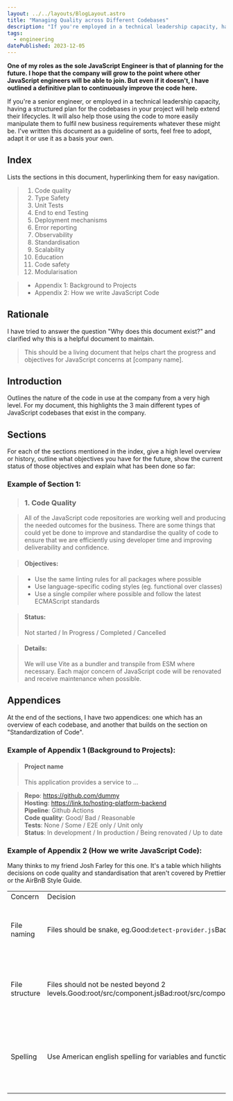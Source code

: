 ```yaml
---
layout: ../../layouts/BlogLayout.astro
title: "Managing Quality across Different Codebases"
description: "If you're employed in a technical leadership capacity, having a structured plan for the codebases in your project will help keep them in good shape. I've written this document as a guideline of sorts, feel free to adopt it, adapt it or use it as a basis your own."
tags: 
  - engineering
datePublished: 2023-12-05
---
```

**One of my roles as the sole JavaScript Engineer is that of planning for the future. I hope that the company will grow to the point where other JavaScript engineers will be able to join. But even if it doesn't, I have outlined a definitive plan to continuously improve the code here.**

If you're a senior engineer, or employed in a technical leadership capacity, having a structured plan for the codebases in your project will help extend their lifecycles. It will also help those using the code to more easily manipulate them to fulfil new business requirements whatever these might be. I've written this document as a guideline of sorts, feel free to adopt, adapt it or use it as a basis your own.

## Index

Lists the sections in this document, hyperlinking them for easy navigation.

> 1. Code quality
> 2. Type Safety
> 3. Unit Tests
> 4. End to end Testing
> 5. Deployment mechanisms
> 6. Error reporting
> 7. Observability
> 8. Standardisation
> 9. Scalability
> 10. Education
> 11. Code safety
> 12. Modularisation

> - Appendix 1: Background to Projects
> - Appendix 2: How we write JavaScript Code


## Rationale

I have tried to answer the question "Why does this document exist?" and clarified why this is a helpful document to maintain.

> This should be a living document that helps chart the progress and objectives for JavaScript concerns at [company name].

## Introduction

Outlines the nature of the code in use at the company from a very high level. For my document, this highlights the 3 main different types of JavaScript codebases that exist in the company.

## Sections

For each of the sections mentioned in the index, give a high level overview or history, outline what objectives you have for the future, show the current status of those objectives and explain what has been done so far:

### Example of Section 1:

> ### 1. Code Quality

> All of the JavaScript code repositories are working well and producing the needed outcomes for the business. There are some things that could yet be done to improve and standardise the quality of code to ensure that we are efficiently using developer time and improving deliverability and confidence.

> #### Objectives:

> - Use the same linting rules for all packages where possible
> - Use language-specific coding styles (eg. functional over classes)
> - Use a single compiler where possible and follow the latest ECMAScript standards


> #### Status:
> Not started / In Progress / Completed / Cancelled

> #### Details:
> We will use Vite as a bundler and transpile from ESM where necessary. Each major concern of JavaScript code will be renovated and receive maintenance when possible.

## Appendices

At the end of the sections, I have two appendices: one which has an overview of each codebase, and another that builds on the section on "Standardization of Code".

### Example of Appendix 1 (Background to Projects):

> #### Project name
> This application provides a service to ...

> **Repo**: https://github.com/dummy  
> **Hosting**: https://link.to/hosting-platform-backend  
> **Pipeline**: Github Actions  
> **Code quality**: Good/ Bad / Reasonable  
> **Tests**: None / Some / E2E only / Unit only  
> **Status**: In development / In production / Being renovated / Up to date

### Example of Appendix 2 (How we write JavaScript Code):

Many thinks to my friend Josh Farley for this one. It's a table which hilights decisions on code quality and standardisation that aren't covered by Prettier or the AirBnB Style Guide.

<div class="overflow-y-scroll">

|                |                                                                                                                          |                                                                            |
| -------------- | ------------------------------------------------------------------------------------------------------------------------ | -------------------------------------------------------------------------- |
| Concern        | Decision                                                                                                                 | Rational                                                                   |
| File naming    | Files should be snake, eg.Good:`detect-provider.js`Bad:`detectProvider.js`                                               | This makes files easier to scan quickly in the source view                 |
| File structure | Files should not be nested beyond 2 levels.Good:root/src/component.jsBad:root/src/components/utils/frontend/component.js | This makes it much easier to discover components and avoids duplication    |
| Spelling       | Use American english spelling for variables and function names                                                           | Simplifies code for non-native speakers. One standard is better than none. |

</div>